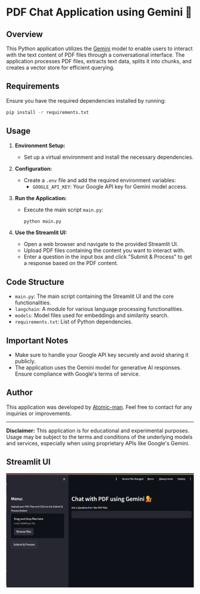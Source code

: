 # PDF Chat Application using Gemini 💬

## Overview

This Python application utilizes the [Gemini](https://google.generativeai.dev/gemini) model to enable users to interact with the text content of PDF files through a conversational interface. The application processes PDF files, extracts text data, splits it into chunks, and creates a vector store for efficient querying.

## Requirements

Ensure you have the required dependencies installed by running:

```bash
pip install -r requirements.txt
```

## Usage

1. **Environment Setup:**
   - Set up a virtual environment and install the necessary dependencies.

2. **Configuration:**
   - Create a `.env` file and add the required environment variables:
     - `GOOGLE_API_KEY`: Your Google API key for Gemini model access.

3. **Run the Application:**
   - Execute the main script `main.py`:

     ```bash
     python main.py
     ```

4. **Use the Streamlit UI:**
   - Open a web browser and navigate to the provided Streamlit UI.
   - Upload PDF files containing the content you want to interact with.
   - Enter a question in the input box and click "Submit & Process" to get a response based on the PDF content.

## Code Structure

- `main.py`: The main script containing the Streamlit UI and the core functionalities.
- `langchain`: A module for various language processing functionalities.
- `models`: Model files used for embeddings and similarity search.
- `requirements.txt`: List of Python dependencies.

## Important Notes

- Make sure to handle your Google API key securely and avoid sharing it publicly.
- The application uses the Gemini model for generative AI responses. Ensure compliance with Google's terms of service.

## Author

This application was developed by [Atomic-man](https://github.com/Atomic-man007/). Feel free to contact for any inquiries or improvements.

---

**Disclaimer:** This application is for educational and experimental purposes. Usage may be subject to the terms and conditions of the underlying models and services, especially when using proprietary APIs like Google's Gemini.

## Streamlit UI

![Alt text](./img/gemini.png?raw=true "Streamlit UI")
